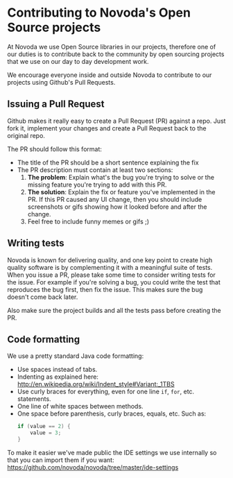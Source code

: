 # Contributing to Novoda's Open Source projects

At Novoda we use Open Source libraries in our projects, therefore one of our duties is to contribute back to the community by open sourcing projects that we use on our day to day development work.

We encourage everyone inside and outside Novoda to contribute to our projects using Github's Pull Requests.


## Issuing a Pull Request

Github makes it really easy to create a Pull Request (PR) against a repo. Just fork it, implement your changes and create a Pull Request back to the original repo.

The PR should follow this format:

  * The title of the PR should be a short sentence explaining the fix
  * The PR description must contain at least two sections:
    1. **The problem**: Explain what's the bug you're trying to solve or the missing feature you're trying to add with this PR.
    2. **The solution**: Explain the fix or feature you've implemented in the PR. If this PR caused any UI change, then you should include screenshots or gifs showing how it looked before and after the change.
    3. Feel free to include funny memes or gifs ;)


## Writing tests

Novoda is known for delivering quality, and one key point to create high quality software is by complementing it with a meaningful suite of tests. When you issue a PR, please take some time to consider writing tests for the issue. For example if you're solving a bug, you could write the test that reproduces the bug first, then fix the issue. This makes sure the bug doesn't come back later.

Also make sure the project builds and all the tests pass before creating the PR.


## Code formatting

We use a pretty standard Java code formatting:

  * Use spaces instead of tabs.
  * Indenting as explained here: http://en.wikipedia.org/wiki/Indent_style#Variant:_1TBS
  * Use curly braces for everything, even for one line `if`, `for`, etc. statements.
  * One line of white spaces between methods.
  * One space before parenthesis, curly braces, equals, etc. Such as:
    ```java
    if (value == 2) {
        value = 3;
    }
    ```

To make it easier we've made public the IDE settings we use internally so that you can import them if you want: https://github.com/novoda/novoda/tree/master/ide-settings

